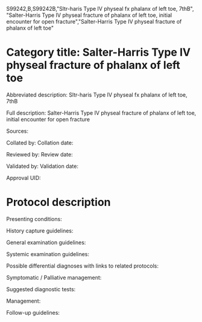 S99242,B,S99242B,"Sltr-haris Type IV physeal fx phalanx of left toe, 7thB", "Salter-Harris Type IV physeal fracture of phalanx of left toe, initial encounter for open fracture","Salter-Harris Type IV physeal fracture of phalanx of left toe"
# Category title: Salter-Harris Type IV physeal fracture of phalanx of left toe

Abbreviated description: Sltr-haris Type IV physeal fx phalanx of left toe, 7thB

Full description: Salter-Harris Type IV physeal fracture of phalanx of left toe, initial encounter for open fracture

Sources:

Collated by:
Collation date:

Reviewed by:
Review date:

Validated by:
Validation date:

Approval UID:

# Protocol description

Presenting conditions:

History capture guidelines:

General examination guidelines:

Systemic examination guidelines:

Possible differential diagnoses with links to related protocols:

Symptomatic / Palliative management:

Suggested diagnostic tests:

Management:

Follow-up guidelines:
